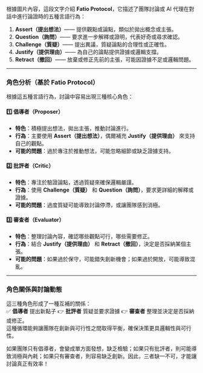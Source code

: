 根據圖片內容，這段文字介紹 **Fatio Protocol**，它描述了團隊討論或 AI 代理在對話中進行論證時的五種言語行為：  

1. **Assert（提出想法）**—— 提供觀點或論點，類似於拋出概念或主張。  
2. **Question（詢問）**—— 要求進一步解釋或證明，代表好奇或尋求確認。  
3. **Challenge（質疑）**—— 提出異議，質疑論點的合理性或正確性。  
4. **Justify（提供理由）**—— 為自己的論點提供證據或邏輯支撐。  
5. **Retract（撤回）**—— 放棄或修正先前的主張，可能因證據不足或邏輯問題。  

---

### 角色分析（基於 Fatio Protocol）
根據這五種言語行為，討論中容易出現三種核心角色：

#### 1️⃣ **倡導者（Proposer）**  
- **特色**：積極提出想法，拋出主張，推動討論進行。  
- **行為**：主要使用 **Assert（提出想法）**，偶爾補充 **Justify（提供理由）** 來支持自己的觀點。  
- **可能的問題**：過於專注於推動想法，可能忽略細節或缺乏證據支持。  

#### 2️⃣ **批評者（Critic）**  
- **特色**：專注於驗證論點，透過質疑來確保邏輯嚴謹。  
- **行為**：使用 **Challenge（質疑）** 和 **Question（詢問）**，要求更詳細的解釋或證據。  
- **可能的問題**：過度質疑可能導致討論停滯，或讓團隊感到消極。  

#### 3️⃣ **審查者（Evaluator）**  
- **特色**：整理討論內容，確認哪些觀點可行，哪些需要修正。  
- **行為**：結合 **Justify（提供理由）** 和 **Retract（撤回）**，決定是否採納某個主張。  
- **可能的問題**：如果過於保守，可能錯失創新機會；如果過於開放，可能導致混亂。  

---

### 角色關係與討論動態  
這三種角色形成了一種互補的關係：  
✅ **倡導者** 提出新點子 👉 **批評者** 質疑並要求證據 👉 **審查者** 整理並決定是否採納或修正。  
這種循環能夠讓團隊在創新與可行性之間取得平衡，確保決策更具邏輯性與可行性。  

如果團隊只有倡導者，會變成單方面發想，缺乏檢驗；如果只有批評者，則可能導致消極與內耗；如果只有審查者，則容易缺乏創新。因此，三者缺一不可，才能讓討論真正有效率！
